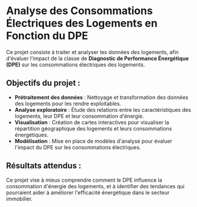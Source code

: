 # Analyse des Consommations Électriques des Logements en Fonction du DPE

Ce projet consiste à traiter et analyser les données des logements, afin d'évaluer l'impact de la classe de **Diagnostic de Performance Énergétique (DPE)** sur les consommations électriques des logements.

## Objectifs du projet :
- **Prétraitement des données** : Nettoyage et transformation des données des logements pour les rendre exploitables.
- **Analyse exploratoire** : Étude des relations entre les caractéristiques des logements, leur DPE et leur consommation d'énergie.
- **Visualisation** : Création de cartes interactives pour visualiser la répartition géographique des logements et leurs consommations énergétiques.
- **Modélisation** : Mise en place de modèles d'analyse pour évaluer l'impact du DPE sur les consommations électriques.
  
## Résultats attendus :
Ce projet vise à mieux comprendre comment le DPE influence la consommation d'énergie des logements, et à identifier des tendances qui pourraient aider à améliorer l'efficacité énergétique dans le secteur immobilier.
